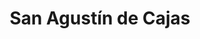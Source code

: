 ---
title: San Agustín de Cajas
url: /san-agustin-de-cajas/
latitude: -12.007
longitude: -75.249
---